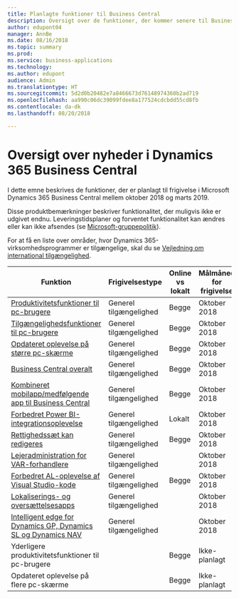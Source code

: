 ```yaml
---
title: Planlagte funktioner til Business Central
description: Oversigt over de funktioner, der kommer senere til Business Central
author: edupont04
manager: AnnBe
ms.date: 08/16/2018
ms.topic: summary
ms.prod: 
ms.service: business-applications
ms.technology: 
ms.author: edupont
audience: Admin
ms.translationtype: HT
ms.sourcegitcommit: 5d2d0b20482e7a8466673d76148974360b2ad719
ms.openlocfilehash: aa990c06dc39099fdee8a177524cdcbdd55cd8fb
ms.contentlocale: da-dk
ms.lasthandoff: 08/20/2018

---
```

# <a name="summary-of-whats-new-in-dynamics-365-business-central"></a>Oversigt over nyheder i Dynamics 365 Business Central

I dette emne beskrives de funktioner, der er planlagt til frigivelse i Microsoft Dynamics 365 Business Central mellem oktober 2018 og marts 2019.

Disse produktbemærkninger beskriver funktionalitet, der muligvis ikke er udgivet endnu. Leveringstidsplaner og forventet funktionalitet kan ændres eller kan ikke afsendes (se [Microsoft-gruppepolitik](https://go.microsoft.com/fwlink/p/?linkid=2007332)).
    
For at få en liste over områder, hvor Dynamics 365-virksomhedsprogrammer er tilgængelige, skal du se [Vejledning om international tilgængelighed](https://aka.ms/dynamics_365_international_availability_deck). 


| Funktion | Frigivelsestype | Online vs lokalt |Målmåned for frigivelse |
|------------|----------|--------|--------|
| [Produktivitetsfunktioner til pc-brugere](high-productivity-user-experience.md) | Generel tilgængelighed | Begge |Oktober 2018  |
| [Tilgængelighedsfunktioner til pc-brugere](/business-applications-release-notes/october18/dynamics365-business-central/high-productivity-user-experience#accessibility) |  Generel tilgængelighed | Begge   |Oktober 2018  |
| [Opdateret oplevelse på større pc-skærme](/business-applications-release-notes/october18/dynamics365-business-central/high-productivity-user-experience#refreshed-desktop-experience) |  Generel tilgængelighed | Begge | Oktober 2018  |
| [Business Central overalt](business-central-everywhere.md)|  Generel tilgængelighed  | Begge |Oktober 2018  |
| [Kombineret mobilapp/medfølgende app til Business Central](/business-applications-release-notes/october18/dynamics365-business-central/high-productivity-user-experience#access-from-anywhere) |  Generel tilgængelighed | Begge |Oktober 2018    |
| [Forbedret Power BI-integrationsoplevelse](enhanced-power-bi-embed-experience.md)  | Generel tilgængelighed    | Lokalt |Oktober 2018   |
| [Rettighedssæt kan redigeres](editablepermissionsets.md)  | Generel tilgængelighed    | Begge |Oktober 2018   |
| [Lejeradministration for VAR-forhandlere](var-tenant-administration.md)  | Generel tilgængelighed    |      |Oktober 2018   |
| [Forbedret AL-oplevelse af Visual Studio-kode](visual-studio-code-improvements.md)  | Generel tilgængelighed    |Begge|Oktober 2018   |
| [Lokaliserings- og oversættelsesapps](localization.md)      |  Generel tilgængelighed  |       |Oktober 2018   |
| [Intelligent edge for Dynamics GP, Dynamics SL og Dynamics NAV](dynamics-intelligent-edge.md)   | Generel tilgængelighed  |       |Oktober 2018|
| Yderligere produktivitetsfunktioner til pc-brugere |     | Begge |Ikke-planlagt |
| Opdateret oplevelse på flere pc-skærme |     | Begge |Ikke-planlagt |

